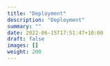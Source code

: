 ```yaml
---
title: "Deployment"
description: "Deployment"
summary: ""
date: 2022-06-15T17:51:47+10:00
draft: false
images: []
weight: 200
---
```

